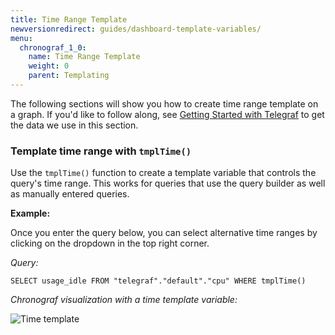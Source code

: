 ```yaml
---
title: Time Range Template
newversionredirect: guides/dashboard-template-variables/
menu:
  chronograf_1_0:
    name: Time Range Template
    weight: 0
    parent: Templating
---
```


The following sections will show you how to create time range template on a
graph.
If you'd like to follow along, see [Getting Started with Telegraf](/telegraf/v1.0/introduction/getting_started/) to get the data we use in this section.

### Template time range with `tmplTime()`

Use the `tmplTime()` function to create a template variable that controls the query's time range.
This works for queries that use the query builder as well as manually entered queries.

**Example:**

Once you enter the query below, you can select alternative time ranges by clicking on the dropdown in the top right corner.

*Query:*
```
SELECT usage_idle FROM "telegraf"."default"."cpu" WHERE tmplTime()
```

*Chronograf visualization with a time template variable:*

![Time template](/img/chronograf/v1.0/time-template.gif)
